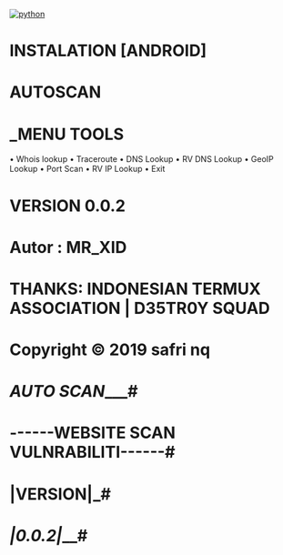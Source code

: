 [![python](https://img.shields.io/badge/python-2.7-brightgreen.svg)](https://www.python.org/downloads/release/python-2714/)
# INSTALATION [ANDROID]


# AUTOSCAN 


# _MENU TOOLS
• Whois lookup
• Traceroute
• DNS Lookup
• RV DNS Lookup
• GeoIP Lookup
• Port Scan
• RV IP Lookup
• Exit


# VERSION 0.0.2
# Autor : MR_XID
# THANKS: INDONESIAN TERMUX ASSOCIATION | D35TR0Y SQUAD
# Copyright © 2019 safri nq
# _______AUTO SCAN__________#
# ------WEBSITE SCAN VULNRABILITI------#
# ________|VERSION|_________#
# _________|0.0.2|___________#
